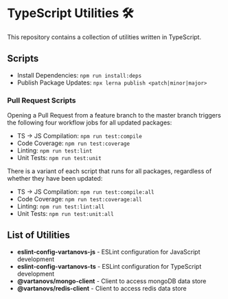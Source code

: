 # TypeScript Utilities 🛠️

This repository contains a collection of utilities written in TypeScript.

## Scripts

- Install Dependencies:                  `npm run install:deps`
- Publish Package Updates:               `npx lerna publish <patch|minor|major>`

### Pull Request Scripts

Opening a Pull Request from a feature branch to the master branch triggers the following four workflow jobs for all updated packages:

- TS -> JS Compilation:                 `npm run test:compile`
- Code Coverage:                        `npm run test:coverage`
- Linting:                              `npm run test:lint`
- Unit Tests:                           `npm run test:unit`

There is a variant of each script that runs for all packages, regardless of whether they have been updated:

- TS -> JS Compilation:                 `npm run test:compile:all`
- Code Coverage:                        `npm run test:coverage:all`
- Linting:                              `npm run test:lint:all`
- Unit Tests:                           `npm run test:unit:all`

## List of Utilities

- **eslint-config-vartanovs-js**        - ESLint configuration for JavaScript development
- **eslint-config-vartanovs-ts**        - ESLint configuration for TypeScript development
- **@vartanovs/mongo-client**           - Client to access mongoDB data store
- **@vartanovs/redis-client**           - Client to access redis data store
